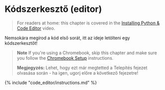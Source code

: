 # Kódszerkesztő (editor)

> For readers at home: this chapter is covered in the [Installing Python & Code Editor](https://www.youtube.com/watch?v=pVTaqzKZCdA&t=4m43s) video.

Nemsokára megírod a kód első sorát, itt az ideje letölteni egy kódszerkesztőt!

> **Note** If you're using a Chromebook, skip this chapter and make sure you follow the [Chromebook Setup](../chromebook_setup/README.md) instructions.
> 
> **Megjegyzés:** Lehet, hogy ezt már megtetted a Telepítés fejezet olvasása során - ha igen, ugorj előre a következő fejezetre!

{% include "code_editor/instructions.md" %}